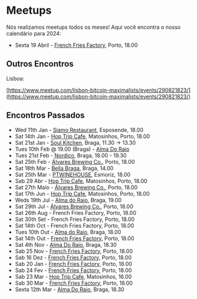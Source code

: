 # Meetups

Nós realizamos meetups todos os meses! Aqui você encontra o nosso calendário para 2024:

* Sexta 19 Abril - [ French Fries Factory](https://www.meetup.com/btc-norte/events/296724210), Porto, 18.00
  
## Outros Encontros

Lisboa:

[https://www.meetup.com/lisbon-bitcoin-maximalists/events/290821823/](https://www.meetup.com/lisbon-bitcoin-maximalists/events/290821823/)

## Encontros Passados

* Wed 11th Jan - [Siamo Restaurant](https://www.google.ca/maps/place/Siamo+In+Due+Restaurante+%26+Pizzeria/@41.5312482,-8.7763451,17z/data=!3m1!4b1!4m5!3m4!1s0xd244bbb8c5d344b:0x249bca52b8d94b0c!8m2!3d41.5312482!4d-8.7763451), Esposende, 18.00
* Sat 14th Jan - [Hop Trip Cafe](https://www.tripadvisor.com/Restaurant_Review-g652092-d14939384-Reviews-HopTrip_Craft_Beer-Matosinhos_Porto_District_Northern_Portugal.html), Matosinhos, Porto, 18.00
* Sat 21st Jan - [Soul Kitchen](https://www.tripadvisor.com/Restaurant_Review-g189171-d16683219-Reviews-Soul_Alimentacao_Saudavel_e_do_Bem-Braga_Braga_District_Northern_Portugal.html), Braga, 11.30 -> 13.30
* Tues 10th Feb @ 19.00 (Braga) - [Alma Do Raio](https://www.meetup.com/btc-norte/events/296488691/)
* Tues 21st Feb - [Nordico](https://www.tripadvisor.com/Restaurant_Review-g189171-d13939990-Reviews-Nordico_Coffee_Shop_Specialty_Coffee_Brunch-Braga_Braga_District_Northern_Portug.html), Braga, 18.00 - 19.30
* Sat 25th Feb - [Álvares Brewing Co.](https://goo.gl/maps/C7962KKMcPGsjrMV9), Porto, 18.00
* Sat 18th Mar - [Bella Braga](https://btcnorte.org/#/venues/bellabraga), Braga, 14.00
* Sat 25th Mar - [PTWINEHOUSE](https://goo.gl/maps/3kg8FHhZiXXDs1es8), Esmoriz, 18.00
* Sab 29 Abr - [Hop Trip Cafe](https://www.tripadvisor.com/Restaurant_Review-g652092-d14939384-Reviews-HopTrip_Craft_Beer-Matosinhos_Porto_District_Northern_Portugal.html), Matosinhos, Porto, 18.00
* Sat 27th Maio - [Álvares Brewing Co.](https://goo.gl/maps/C7962KKMcPGsjrMV9), Porto, 18.00
* Sat 17th Jun - [Hop Trip Cafe](https://www.tripadvisor.com/Restaurant_Review-g652092-d14939384-Reviews-HopTrip_Craft_Beer-Matosinhos_Porto_District_Northern_Portugal.html), Matosinhos, Porto, 18.00
* Weds 19th Jul - [Alma do Raio](https://www.meetup.com/btc-norte/events/294669569), Braga, 19.00
* Sat 29th Jul - [Álvares Brewing Co.](https://goo.gl/maps/C7962KKMcPGsjrMV9), Porto, 18.00
* Sat 26th Aug - French Fries Factory, Porto, 18.00
* Sat 30th Set - French Fries Factory, Porto, 18.00
* Sat 14th Oct - French Fries Factory, Porto, 18.00
* Tues 10th Out - [Alma do Raio](https://www.meetup.com/btc-norte/events/296488691/), Braga, 18.00
* Sat 14th Out - [ French Fries Factory](https://www.meetup.com/btc-norte/events/296724210), Porto, 18.00
* Sat 4th Nov - [Alma Do Raio](https://www.meetup.com/btc-norte/events/296834228/), Braga, 18.30
* Sab 25 Nov - [ French Fries Factory](https://www.meetup.com/btc-norte/events/296724210), Porto, 18.00
* Sab 16 Dez - [ French Fries Factory](https://www.meetup.com/btc-norte/events/296724210), Porto, 18.00
* Sab 20 Jan - [ French Fries Factory](https://www.meetup.com/btc-norte/events/296724210), Porto, 18.00
* Sab 24 Fev - [ French Fries Factory](https://www.meetup.com/btc-norte/events/296724210), Porto, 18.00
* Sab 23 Mar - [Hop Trip Cafe](https://www.tripadvisor.com/Restaurant_Review-g652092-d14939384-Reviews-HopTrip_Craft_Beer-Matosinhos_Porto_District_Northern_Portugal.html), Matosinhos, 16.00
* Sab 30 Mar - [ French Fries Factory](https://www.meetup.com/btc-norte/events/296724210), Porto, 18.00
* Sexta 12th Mar - [Alma Do Raio](https://www.meetup.com/btc-norte/events/296834228/), Braga, 18.30
